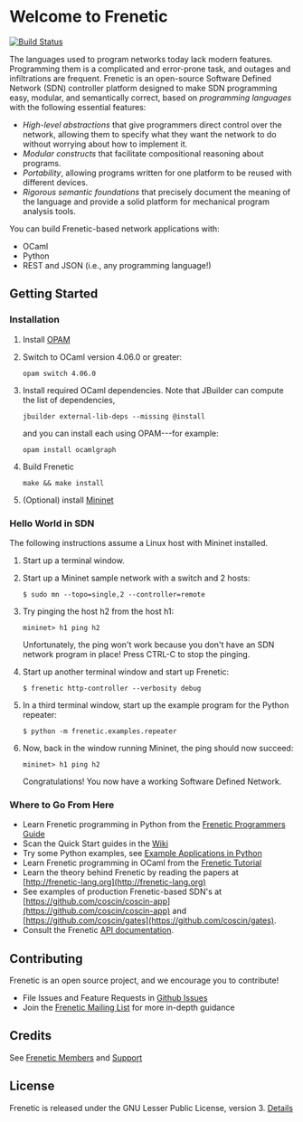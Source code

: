 # Welcome to Frenetic

[![Build Status](https://travis-ci.org/frenetic-lang/frenetic.svg?branch=master)](https://travis-ci.org/frenetic-lang/frenetic)

The languages used to program networks today lack modern features. Programming them is a complicated and error-prone task, and outages and infiltrations are frequent. Frenetic is an open-source Software Defined Network (SDN) controller platform designed to make SDN programming easy, modular, and semantically correct, based on _programming languages_ with the following essential features:

* _High-level abstractions_ that give programmers direct control over the network, allowing them to specify what they want the network to do without worrying about how to implement it.
* _Modular constructs_ that facilitate compositional reasoning about programs.
* _Portability_, allowing programs written for one platform to be reused with different devices.
* _Rigorous semantic foundations_ that precisely document the meaning of the language and provide a solid platform for mechanical program analysis tools.

You can build Frenetic-based network applications with:

* OCaml
* Python
* REST and JSON (i.e., any programming language!)

## Getting Started

### Installation

1. Install [OPAM](https://opam.ocaml.org/)

1. Switch to OCaml version 4.06.0 or greater:
    ```
    opam switch 4.06.0    
    ```        

1. Install required OCaml dependencies. Note that JBuilder can compute the list of dependencies, 
    ```
    jbuilder external-lib-deps --missing @install
    ```
    and you can install each using OPAM---for example:
    ```
    opam install ocamlgraph    
    ```
    
1. Build Frenetic
    ```
    make && make install
    ```
    
1. (Optional) install [Mininet](http://mininet.org/)
        
### Hello World in SDN

The following instructions assume a Linux host with Mininet installed. 
    
1.  Start up a terminal window.

2.  Start up a Mininet sample network with a switch and 2 hosts:

    ```
    $ sudo mn --topo=single,2 --controller=remote
    ```

3.  Try pinging the host h2 from the host h1:

    ```
    mininet> h1 ping h2
    ```

    Unfortunately, the ping won't work because you don't have an SDN network program in place!  Press CTRL-C to stop the pinging.
4.  Start up another terminal window and start up Frenetic:

    ```
    $ frenetic http-controller --verbosity debug
    ```
5.  In a third terminal window, start up the example program for the Python repeater:

    ```
    $ python -m frenetic.examples.repeater
    ```
6.  Now, back in the window running Mininet, the ping should now succeed:

    ```
    mininet> h1 ping h2
    ```

    Congratulations!  You now have a working Software Defined Network.

### Where to Go From Here

* Learn Frenetic programming in Python from the [Frenetic Programmers Guide](https://github.com/frenetic-lang/manual/blob/master/programmers_guide/frenetic_programmers_guide.pdf)
* Scan the Quick Start guides in the [Wiki](https://github.com/frenetic-lang/frenetic/wiki)
* Try some Python examples, see [Example Applications in Python](https://github.com/frenetic-lang/frenetic/wiki/Python-Examples)
* Learn Frenetic programming in OCaml from the [Frenetic Tutorial](http://frenetic-lang.github.io/tutorials/Introduction/)
* Learn the theory behind Frenetic by reading the papers at [http://frenetic-lang.org](http://frenetic-lang.org)
* See examples of production Frenetic-based SDN's at [https://github.com/coscin/coscin-app](https://github.com/coscin/coscin-app) and [https://github.com/coscin/gates](https://github.com/coscin/gates).
* Consult the Frenetic [API documentation](http://frenetic-lang.github.io/frenetic/).

## Contributing

Frenetic is an open source project, and we encourage you to contribute!

* File Issues and Feature Requests in [Github Issues](https://github.com/frenetic-lang/frenetic/issues)
* Join the [Frenetic Mailing List](http://lists.frenetic-lang.org/mailman/listinfo/frenetic-ocaml) for more in-depth guidance

## Credits

See [Frenetic Members](http://frenetic-lang.org/#members) and [Support](http://frenetic-lang.org/#support)

## License

Frenetic is released under the GNU Lesser Public License, version 3.  [Details](https://github.com/frenetic-lang/frenetic/blob/master/LICENSE)
